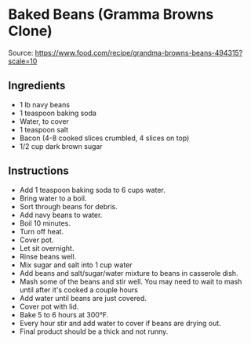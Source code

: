 # Baked Beans (Gramma Browns Clone)
Source: https://www.food.com/recipe/grandma-browns-beans-494315?scale=10

## Ingredients
* 1 lb navy beans
* 1 teaspoon baking soda
* Water, to cover
* 1 teaspoon salt
* Bacon (4-8 cooked slices crumbled, 4 slices on top)
* 1/2 cup dark brown sugar

## Instructions
* Add 1 teaspoon baking soda to 6 cups water.
* Bring water to a boil.
* Sort through beans for debris.
* Add navy beans to water.
* Boil 10 minutes.
* Turn off heat.
* Cover pot.
* Let sit overnight.
* Rinse beans well.
* Mix sugar and salt into 1 cup water
* Add beans and salt/sugar/water mixture to beans in casserole dish.
* Mash some of the beans and stir well.  You may need to wait to mash until after it's cooked a couple hours
* Add water until beans are just covered.
* Cover pot with lid.
* Bake 5 to 6 hours at 300°F.
* Every hour stir and add water to cover if beans are drying out.
* Final product should be a thick and not runny.
